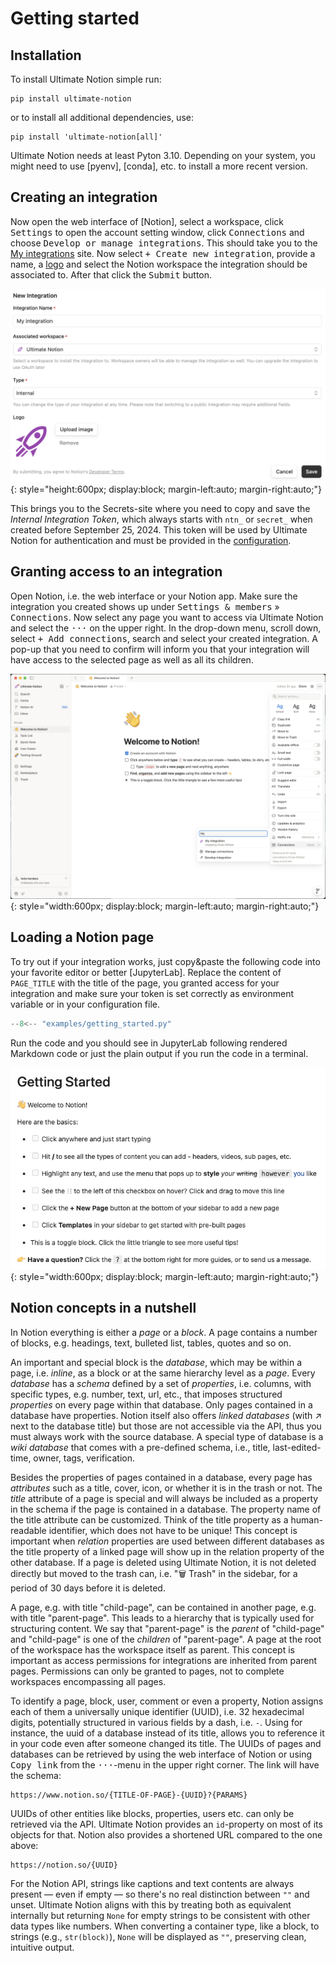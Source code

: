 # Getting started

## Installation

To install Ultimate Notion simple run:

```console
pip install ultimate-notion
```

or to install all additional dependencies, use:

```console
pip install 'ultimate-notion[all]'
```

Ultimate Notion needs at least Pyton 3.10. Depending on your system, you might need to use [pyenv], [conda], etc. to
install a more recent version.

## Creating an integration

Now open the web interface of [Notion], select a workspace, click <kbd>Settings</kbd> to open the account setting
window, click <kbd>Connections</kbd> and choose <kbd>Develop or manage integrations</kbd>. This should take you to
the [My integrations] site. Now select <kbd>+ Create new integration</kbd>, provide a name, a [logo] and select the
Notion workspace the integration should be associated to. After that click the <kbd>Submit</kbd> button.

![Notion integration](../assets/images/notion-integration-create.png){: style="height:600px; display:block; margin-left:auto; margin-right:auto;"}

This brings you to the Secrets-site where you need to copy and save the *Internal Integration Token*, which always starts
with `ntn_` or `secret_` when created before September 25, 2024. This token will be used by Ultimate Notion for
authentication and must be provided in the [configuration](configuration.md).

## Granting access to an integration

Open Notion, i.e. the web interface or your Notion app. Make sure the integration you created shows up under
<kbd>Settings & members</kbd> » <kbd>Connections</kbd>. Now select any page you want to access via Ultimate Notion and
select the <kbd>···</kbd> on the upper right. In the drop-down menu, scroll down, select <kbd>+ Add connections</kbd>,
search and select your created integration. A pop-up that you need to confirm will inform you that your integration
will have access to the selected page as well as all its children.

![Notion integration](../assets/images/notion-integration-add.png){: style="width:600px; display:block; margin-left:auto; margin-right:auto;"}

## Loading a Notion page

To try out if your integration works, just copy&paste the following code into your favorite editor or better [JupyterLab].
Replace the content of `PAGE_TITLE` with the title of the page, you granted access for your integration and make sure your
token is set correctly as environment variable or in your configuration file.

``` py
--8<-- "examples/getting_started.py"
```

Run the code and you should see in JupyterLab following rendered Markdown code or just the plain output if you run the
code in a terminal.

![Getting started page](../assets/images/notion-getting-started-page.png){: style="width:600px; display:block; margin-left:auto; margin-right:auto;"}

## Notion concepts in a nutshell

In Notion everything is either a *page* or a *block*. A page contains a number of blocks, e.g. headings, text,
bulleted list, tables, quotes and so on.

An important and special block is the *database*, which may be within a page, i.e. *inline*, as a block
or at the same hierarchy level as a *page*. Every *database* has a *schema* defined by a set of *properties*,
i.e. columns, with specific types, e.g. number, text, url, etc., that imposes structured *properties*
on every page within that database. Only pages contained in a database have properties.
Notion itself also offers *linked databases* (with ↗ next to the database title) but those are not accessible
via the API, thus you must always work with the source database. A special type of database is a
*wiki database* that comes with a pre-defined schema, i.e., title, last-edited-time, owner, tags, verification.

Besides the properties of pages contained in a database, every page has *attributes* such as a title, cover, icon, or
whether it is in the trash or not. The *title* attribute of a page is special and will always be included as a property
in the schema if the page is contained in a database. The property name of the title attribute can be customized.
Think of the title property as a human-readable identifier, which does not have to be unique! This concept is important
when *relation* properties are used between different databases as the title property of a linked page will show up in
the relation property of the other database. If a page is deleted using Ultimate Notion, it is not deleted
directly but moved to the trash can, i.e. "🗑️ Trash" in the sidebar, for a period of 30 days before it is deleted.

A page, e.g. with title "child-page", can be contained in another page, e.g. with title "parent-page". This leads to a
hierarchy that is typically used for structuring content. We say that "parent-page" is the *parent* of "child-page" and
"child-page" is one of the *children* of "parent-page". A page at the root of the workspace has the workspace itself as parent.
This concept is important as access permissions for integrations are inherited from parent pages. Permissions can
only be granted to pages, not to complete workspaces encompassing all pages.

To identify a page, block, user, comment or even a property, Notion assigns each of them a universally unique
identifier (UUID), i.e. 32 hexadecimal digits, potentially structured in various fields by a dash, i.e. `-`.
Using for instance, the uuid of a database instead of its title, allows you to reference it in your code even after someone
changed its title. The UUIDs of pages and databases can be retrieved by using the web interface of Notion or using
<kbd>Copy link</kbd> from the <kbd>···</kbd>-menu in the upper right corner. The link will have the schema:

    https://www.notion.so/{TITLE-OF-PAGE}-{UUID}?{PARAMS}

UUIDs of other entities like blocks, properties, users etc. can only be retrieved via the API. Ultimate Notion provides
an `id`-property on most of its objects for that. Notion also provides a shortened URL compared to the one above:

    https://notion.so/{UUID}

For the Notion API, strings like captions and text contents are always present — even if empty — so there's no real distinction
between `""` and unset. Ultimate Notion aligns with this by treating both as equivalent internally but returning `None` for
empty strings to be consistent with other data types like numbers. When converting a container type, like a block,
to strings (e.g., `str(block)`), `None` will be displayed as `""`, preserving clean, intuitive output.

[My integrations]: https://www.notion.so/my-integrations
[logo]: ../assets/images/logo_integration.png
